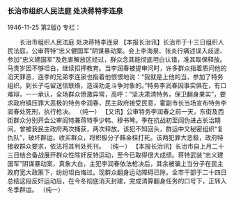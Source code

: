### 长治市组织人民法庭  处决蒋特李连泉

1946-11-25
第2版()
专栏：

　　长治市组织人民法庭
    处决蒋特李连泉
    【本报长治讯】长治市于十三日组织人民法庭，公审蒋特“忠义健国军”阴谋暴动案。会上李海泉、张炎行痛述误入歧途、参加“忠义建国军”及危害解放区经过，群众念其能彻底坦白认错，准其取保释放。马贵岁因不够坦白，继续扣押教育。当李润春被提审问时，许多群众指着质问他的滔天罪恶，连李的兄弟李连泉也指着他恨恨地说：“我就是上他的当，参加了特务组织。到长子屯留送信联络，造谣劝走斗争对象的。”特务李润春因事实俱在，有口难辩，一一承认，全场群众愤激异常，高呼：“坚决肃清特务，保卫翻身果实”，要求政府镇压罪大恶极的特务李润春，民主政府接受民意，霍副市长当场宣布特务李润春处死刑，执行枪决。
    （纯一）
    【又讯】公审特务李润春之前一天，东街及西街群众分别开会公审阎特兼蒋特季少韩、穆书琴。季在抗战初至阎伪进占长治期间，曾被我民主政府两次捕获，两次释放。该犯不知回头，群运中又秘密组织“复仇队”，破坏群运，收买群众，将积极分子韩金桂打死。该两犯罪大恶极，政府特接收群众要求，依法将其判处死刊。
    （纯一）
    【本报长治讯】长治市自上月二十三日结合备战展开群众性除奸反特运动，至今已取得很大成绩。蒋特武装“忠义建国军”阴谋暴动案，真象大白，主犯李润春依法枪决后，其余被骗上当分子在民主政府宽大政策下，纷纷坦白悔过。现群众翻身运动障碍已除，全市干部于二十四日总结这段反奸运动后，在今冬彻底消灭封建，完成清算翻身任务的口号下，正转入冬季群运。
    （纯一）
